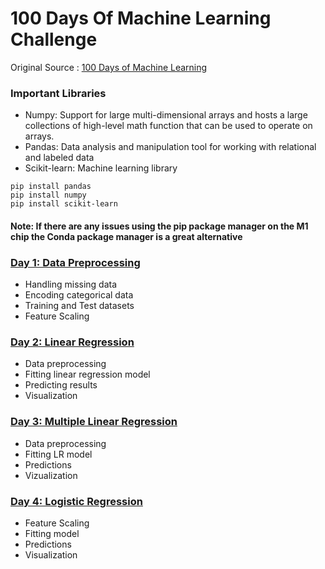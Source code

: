 # 100 Days Of Machine Learning Challenge

Original Source : [100 Days of Machine Learning](https://github.com/Avik-Jain/100-Days-Of-ML-Code)

### Important Libraries
  - Numpy: Support for large multi-dimensional arrays and hosts a large collections of high-level math function that can be used to operate on arrays.
  - Pandas: Data analysis and manipulation tool for working with relational and labeled data
  - Scikit-learn: Machine learning library
  ```
  pip install pandas
  pip install numpy
  pip install scikit-learn
  ```
  #### Note: If there are any issues using the pip package manager on the M1 chip the Conda package manager is a great alternative

### [Day 1: Data Preprocessing](https://github.com/nemanjarajic/100-Days-Of-ML-Challenge/tree/main/Day1)
  - Handling missing data
  - Encoding categorical data
  - Training and Test datasets
  - Feature Scaling 

### [Day 2: Linear Regression](https://github.com/nemanjarajic/100-Days-Of-ML-Challenge/tree/main/Day2)
  - Data preprocessing
  - Fitting linear regression model
  - Predicting results
  - Visualization

### [Day 3: Multiple Linear Regression](https://github.com/nemanjarajic/100-Days-Of-ML-Challenge/tree/main/Day3)
  - Data preprocessing
  - Fitting LR model
  - Predictions
  - Vizualization

### [Day 4: Logistic Regression](https://github.com/nemanjarajic/100-Days-Of-ML-Challenge/tree/main/Day4)
  - Feature Scaling
  - Fitting model
  - Predictions
  - Visualization
